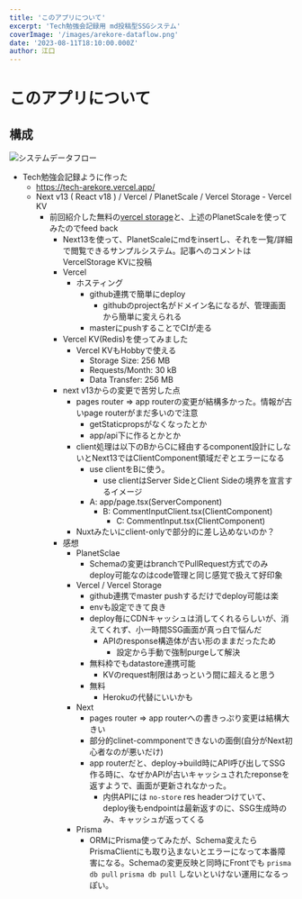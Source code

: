 ```yaml
---
title: 'このアプリについて'
excerpt: 'Tech勉強会記録用 md投稿型SSGシステム'
coverImage: '/images/arekore-dataflow.png'
date: '2023-08-11T18:10:00.000Z'
author: 江口
---
```


# このアプリについて

## 構成

![システムデータフロー](https://tech-arekore.vercel.app/images/arekore-dataflow.png)

- Tech勉強会記録ように作った
  - https://tech-arekore.vercel.app/
  - Next v13 ( React v18 ) / Vercel  / PlanetScale / Vercel Storage - Vercel KV
    - 前回紹介した無料の[vercel storage](https://vercel.com/docs/storage)と、上述のPlanetScaleを使ってみたのでfeed back
      - Next13を使って、PlanetScaleにmdをinsertし、それを一覧/詳細で閲覧できるサンプルシステム。記事へのコメントはVercelStorage KVに投稿
      - Vercel
        - ホスティング
          - github連携で簡単にdeploy
            - githubのproject名がドメイン名になるが、管理画面から簡単に変えられる
          - masterにpushすることでCIが走る
      - Vercel KV(Redis)を使ってみました
        - Vercel KVもHobbyで使える
          - Storage Size: 256 MB
          - Requests/Month: 30 kB
          - Data Transfer: 256 MB
      - next v13からの変更で苦労した点
        - pages router => app routerの変更が結構多かった。情報が古いpage routerがまだ多いので注意
          - getStaticpropsがなくなったとか
          - app/api下に作るとかとか
        - client処理は以下のBからCに経由するcomponent設計にしないとNext13ではClientComponent領域だぞとエラーになる
          - use clientをBに使う。
            - use clientはServer SideとClient Sideの境界を宣言するイメージ
          - A: app/page.tsx(ServerComponent)
            - B: CommentInputClient.tsx(ClientComponent)
              - C: CommentInput.tsx(ClientComponent)
        - Nuxtみたいにclient-onlyで部分的に差し込めないのか？
      - 感想
        - PlanetSclae
          - Schemaの変更はbranchでPullRequest方式でのみdeploy可能なのはcode管理と同じ感覚で扱えて好印象
        - Vercel / Vercel Storage
          - github連携でmaster pushするだけでdeploy可能は楽
          - envも設定できて良き
          - deploy毎にCDNキャッシュは消してくれるらしいが、消えてくれず、小一時間SSG画面が真っ白で悩んだ
            - APIのresponse構造体が古い形のままだったため
              - 設定から手動で強制purgeして解決
          - 無料枠でもdatastore連携可能
            - KVのrequest制限はあっという間に超えると思う
          - 無料
            - Herokuの代替にいいかも
        - Next
          - pages router => app routerへの書きっぷり変更は結構大きい
          - 部分的clinet-commponentできないの面倒(自分がNext初心者なのが悪いだけ)
          - app routerだと、deploy->build時にAPI呼び出してSSG作る時に、なぜかAPIが古いキャッシュされたreponseを返すようで、画面が更新されなかった。
            - 内供APIには `no-store` res headerつけていて、deploy後もendpointは最新返すのに、SSG生成時のみ、キャッシュが返ってくる
        - Prisma
          - ORMにPrisma使ってみたが、Schema変えたらPrismaClientにも取り込まないとエラーになって本番障害になる。Schemaの変更反映と同時にFrontでも `prisma db pull` `prisma db pull` しないといけない運用になるっぽい。
